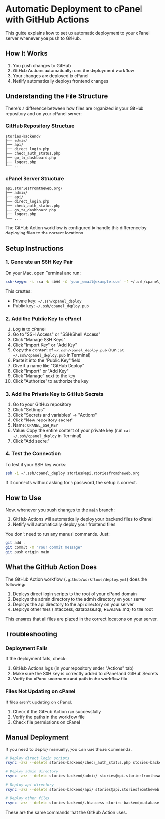 # Automatic Deployment to cPanel with GitHub Actions

This guide explains how to set up automatic deployment to your cPanel server whenever you push to GitHub.

## How It Works

1. You push changes to GitHub
2. GitHub Actions automatically runs the deployment workflow
3. Your changes are deployed to cPanel
4. Netlify automatically deploys frontend changes

## Understanding the File Structure

There's a difference between how files are organized in your GitHub repository and on your cPanel server:

### GitHub Repository Structure
```
stories-backend/
├── admin/
├── api/
├── direct_login.php
├── check_auth_status.php
├── go_to_dashboard.php
├── logout.php
└── ...
```

### cPanel Server Structure
```
api.storiesfromtheweb.org/
├── admin/
├── api/
├── direct_login.php
├── check_auth_status.php
├── go_to_dashboard.php
├── logout.php
└── ...
```

The GitHub Action workflow is configured to handle this difference by deploying files to the correct locations.

## Setup Instructions

### 1. Generate an SSH Key Pair

On your Mac, open Terminal and run:

```bash
ssh-keygen -t rsa -b 4096 -C "your_email@example.com" -f ~/.ssh/cpanel_deploy
```

This creates:
- Private key: `~/.ssh/cpanel_deploy`
- Public key: `~/.ssh/cpanel_deploy.pub`

### 2. Add the Public Key to cPanel

1. Log in to cPanel
2. Go to "SSH Access" or "SSH/Shell Access"
3. Click "Manage SSH Keys"
4. Click "Import Key" or "Add Key"
5. Copy the content of `~/.ssh/cpanel_deploy.pub` (run `cat ~/.ssh/cpanel_deploy.pub` in Terminal)
6. Paste it into the "Public Key" field
7. Give it a name like "GitHub Deploy"
8. Click "Import" or "Add Key"
9. Click "Manage" next to the key
10. Click "Authorize" to authorize the key

### 3. Add the Private Key to GitHub Secrets

1. Go to your GitHub repository
2. Click "Settings"
3. Click "Secrets and variables" → "Actions"
4. Click "New repository secret"
5. Name: `CPANEL_SSH_KEY`
6. Value: Copy the entire content of your private key (run `cat ~/.ssh/cpanel_deploy` in Terminal)
7. Click "Add secret"

### 4. Test the Connection

To test if your SSH key works:

```bash
ssh -i ~/.ssh/cpanel_deploy stories@api.storiesfromtheweb.org
```

If it connects without asking for a password, the setup is correct.

## How to Use

Now, whenever you push changes to the `main` branch:

1. GitHub Actions will automatically deploy your backend files to cPanel
2. Netlify will automatically deploy your frontend files

You don't need to run any manual commands. Just:

```bash
git add .
git commit -m "Your commit message"
git push origin main
```

## What the GitHub Action Does

The GitHub Action workflow (`.github/workflows/deploy.yml`) does the following:

1. Deploys direct login scripts to the root of your cPanel domain
2. Deploys the admin directory to the admin directory on your server
3. Deploys the api directory to the api directory on your server
4. Deploys other files (.htaccess, database.sql, README.md) to the root

This ensures that all files are placed in the correct locations on your server.

## Troubleshooting

### Deployment Fails

If the deployment fails, check:

1. GitHub Actions logs (in your repository under "Actions" tab)
2. Make sure the SSH key is correctly added to cPanel and GitHub Secrets
3. Verify the cPanel username and path in the workflow file

### Files Not Updating on cPanel

If files aren't updating on cPanel:

1. Check if the GitHub Action ran successfully
2. Verify the paths in the workflow file
3. Check file permissions on cPanel

## Manual Deployment

If you need to deploy manually, you can use these commands:

```bash
# Deploy direct login scripts
rsync -avz --delete stories-backend/check_auth_status.php stories-backend/direct_login.php stories-backend/go_to_dashboard.php stories-backend/logout.php stories@api.storiesfromtheweb.org:/home/stories/api.storiesfromtheweb.org/

# Deploy admin directory
rsync -avz --delete stories-backend/admin/ stories@api.storiesfromtheweb.org:/home/stories/api.storiesfromtheweb.org/admin/

# Deploy api directory
rsync -avz --delete stories-backend/api/ stories@api.storiesfromtheweb.org:/home/stories/api.storiesfromtheweb.org/api/

# Deploy other files
rsync -avz --delete stories-backend/.htaccess stories-backend/database.sql stories-backend/README.md stories@api.storiesfromtheweb.org:/home/stories/api.storiesfromtheweb.org/
```

These are the same commands that the GitHub Action uses.